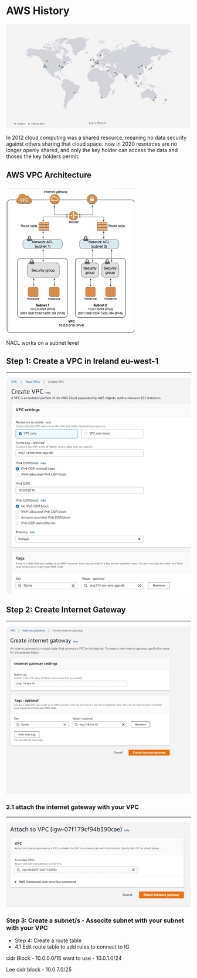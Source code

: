 # AWS History
![AWS service map](../AWS-VPC/vpc-images/AWS-history-map.jpg)

In 2012 cloud computing was a shared resource, meaning no data security against others sharing that cloud space.
now in 2020 resources are no longer openly shared, and only the key holder can access the data and thoses the key holders permit.

## AWS VPC Architecture
![AWS VPC Arch Diagram](../AWS-VPC/vpc-images/AWS-history-VPC-arch.jpg)

NACL works on a subnet level

## Step 1: Create a VPC in Ireland eu-west-1
---
![Create VPC](../AWS-VPC/vpc-images/VPC-create.jpg)


## Step 2: Create Internet Gateway
---
![Create IG](../AWS-VPC/vpc-images/Create-gateway.jpg)

### 2.1 attach the internet gateway with your VPC
---
![Attach ig to vpc](../AWS-VPC/vpc-images/attach-Vpc%20to%20IG.jpg)

### Step 3: Create a subnet/s - Associte subnet with your subnet with your VPC

- Step 4: Create a route table 
- 4.1 Edit route table to add rules to connect to IG

cidr Block - 10.0.0.0/16
want to use - 10.0.1.0/24

Lee cidr block - 10.0.7.0/25


